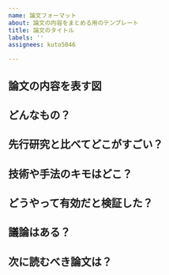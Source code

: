 ```yaml
---
name: 論文フォーマット
about: 論文の内容をまとめる用のテンプレート
title: 論文のタイトル
labels: ''
assignees: kuto5046

---
```


## 論文の内容を表す図


## どんなもの？


## 先行研究と比べてどこがすごい？


## 技術や手法のキモはどこ？


## どうやって有効だと検証した？


## 議論はある？


## 次に読むべき論文は？
